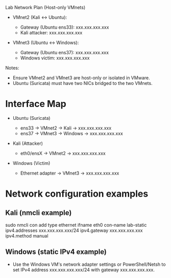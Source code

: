 Lab Network Plan (Host-only VMnets)

- VMnet2 (Kali <-> Ubuntu):
  - Gateway (Ubuntu ens33): xxx.xxx.xxx.xxx
  - Kali attacker: xxx.xxx.xxx.xxx

- VMnet3 (Ubuntu <-> Windows):
  - Gateway (Ubuntu ens37): xxx.xxx.xxx.xxx
  - Windows victim: xxx.xxx.xxx.xxx

Notes:
- Ensure VMnet2 and VMnet3 are host-only or isolated in VMware.
- Ubuntu (Suricata) must have two NICs bridged to the two VMnets.

# Interface Map

- Ubuntu (Suricata)
  - ens33 -> VMnet2 -> Kali -> xxx.xxx.xxx.xxx
  - ens37 -> VMnet3 -> Windows -> xxx.xxx.xxx.xxx

- Kali (Attacker)
  - eth0/ensX -> VMnet2 -> xxx.xxx.xxx.xxx

- Windows (Victim)
  - Ethernet adapter -> VMnet3 -> xxx.xxx.xxx.xxx

# Network configuration examples

## Kali (nmcli example)
sudo nmcli con add type ethernet ifname eth0 con-name lab-static ipv4.addresses xxx.xxx.xxx.xxx/24 ipv4.gateway xxx.xxx.xxx.xxx ipv4.method manual

## Windows (static IPv4 example)
- Use the Windows VM's network adapter settings or PowerShell/Netsh to set IPv4 address xxx.xxx.xxx.xxx/24 with gateway xxx.xxx.xxx.xxx.

